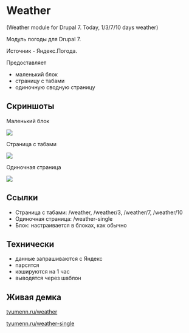 # Weather
(Weather module for Drupal 7. Today, 1/3/7/10 days weather)

Модуль погоды для Drupal 7.

Источник - Яндекс.Погода.

Предоставляет 
* маленький блок
* страницу с табами
* одиночную сводную страницу 

## Скриншоты

Маленький блок

![](https://lh5.googleusercontent.com/R870_5tgPo1lDr80hM4D4E1kNWgSKj5vsEpI613CXbj-GVjYG9510dedGFLzpWOeiHvyxMCpVDM=w1342-h530)

Страница с табами

![](https://lh5.googleusercontent.com/GE6vRnPu8Nqvq6h7Vtxxg4OHgtXBgYVCEubVkqTDpg6P8ad8K--X9Mn6hR5mdJa_Lnf25kd5Su4=w1342-h530)

Одиночная страница

![](https://lh4.googleusercontent.com/qBG-bTV7pdkKA3ezNCvQ_b5_L5tMdeLaZ0piQzW9dngFIZYrzacLPKSRXCsXD3nrM2C0YclHHVk=w1342-h530)

## Ссылки
* Страница с табами: /weather, /weather/3, /weather/7, /weather/10
* Одиночная страница: /weather-single
* Блок: настраивается в блоках, как обычно

## Технически

* данные запрашиваются с Яндекс
* парсятся
* кэшируются на 1 час
* выводятся через шаблон
 
 
## Живая демка
[tyumenn.ru/weather](http://tyumenn.ru/weather)

[tyumenn.ru/weather-single](http://tyumenn.ru/weather-single)
